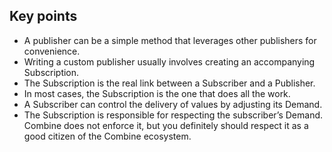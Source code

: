 ## Key points

- A publisher can be a simple method that leverages other publishers for convenience.
- Writing a custom publisher usually involves creating an accompanying Subscription.
- The Subscription is the real link between a Subscriber and a Publisher.
- In most cases, the Subscription is the one that does all the work.
- A Subscriber can control the delivery of values by adjusting its Demand.
- The Subscription is responsible for respecting the subscriber’s Demand. Combine does not enforce it, but you definitely should respect it as a good citizen of the Combine ecosystem.
